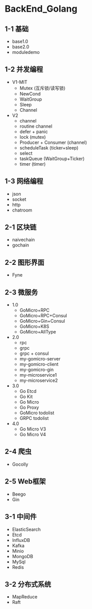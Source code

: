 # BackEnd_Golang

## 1-1 基础
- base1.0
- base2.0
- moduledemo

## 1-2 并发编程
- V1-MIT
  - Mutex (互斥锁/读写锁)
  - NewCond
  - WaitGroup
  - Sleep
  - Channel
- V2
  - channel
  - routine channel
  - defer + panic
  - lock (mutex)
  - Producer + Consumer (channel)
  - scheduleTask (ticker+sleep)
  - select
  - taskQueue (WaitGroup+Ticker)
  - timer (timer)

## 1-3 网络编程
- json
- socket
- http
- chatroom

## 2-1 区块链
- naivechain
- gochain

## 2-2 图形界面
- Fyne

## 2-3 微服务
- 1.0
  - GoMicro+RPC
  - GoMicro+RPC+Consul
  - GoMicro+Gin+Consul
  - GoMicro+K8S
  - GoMicro+AllType
- 2.0
  - rpc
  - grpc
  - grpc + consul
  - my-gomicro-server
  - my-gomicro-client
  - my-gomicro-gin
  - my-microservice1
  - my-microservice2
- 3.0
  - Go Etcd
  - Go Kit
  - Go Micro
  - Go Proxy
  - GoMicro todolist
  - GRPC todolist
- 4.0
  - Go Micro V3
  - Go Micro V4

## 2-4 爬虫
- Gocolly

## 2-5 Web框架
- Beego
- Gin

## 3-1 中间件
- ElasticSearch
- Etcd
- InfluxDB
- Kafka
- Minio
- MongoDB
- MySql
- Redis

## 3-2 分布式系统
- MapReduce
- Raft